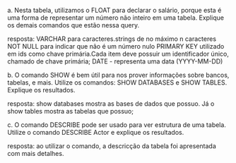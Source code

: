 a. Nesta tabela, utilizamos o FLOAT para declarar o salário, porque esta é uma forma de representar um número não inteiro em uma tabela. Explique os demais comandos que estão nessa query.

resposta: VARCHAR para caracteres.strings de no máximo n caracteres
            NOT NULL para indicar que não é um número nulo
            PRIMARY KEY utilizado em ids como chave primária.Cada item deve possuir um identificador único, chamado de chave primária;
            DATE - representa uma data (YYYY-MM-DD)

b. O comando SHOW é bem útil para nos prover informações sobre bancos, tabelas, e mais. Utilize os comandos: SHOW DATABASES e SHOW TABLES. Explique os resultados.

resposta: show databases mostra as bases de dados que possuo. Já o show tables mostra as tabelas que possuo;

c. O comando DESCRIBE pode ser usado para ver estrutura de uma tabela. Utilize o comando  DESCRIBE Actor e explique os resultados.

resposta: ao utilizar o comando, a descricção da tabela foi apresentada com mais detalhes.
